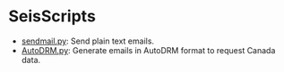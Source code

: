 # SeisScripts

- [sendmail.py](sendmail.py): Send plain text emails.
- [AutoDRM.py](AutoDRM.py): Generate emails in AutoDRM format to request Canada data.
